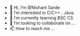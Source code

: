 - 👋 Hi, I’m @Nishant Sarde
- 👀 I’m interested in C/C++ , Java. 
- 🌱 I’m currently learning BSC CS
- 💞️ I’m looking to collaborate on ...
- 📫 How to reach me ...

<!---
Nishant1230/Nishant1230 is a ✨ special ✨ repository because its `README.md` (this file) appears on your GitHub profile.
You can click the Preview link to take a look at your changes.
--->
